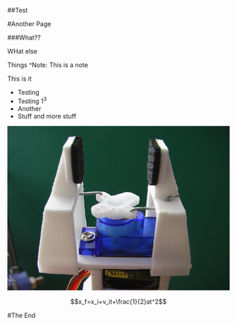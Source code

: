 ##Test



<!-- .slide: data-background="#ff0000" -->
#Another Page



###What??


WHat else


Things
^Note: This is a note


This is it

- Testing <!-- .element: class="fragment" data-fragment-index="1" -->
- Testing $1^3$ <!-- .element: class="fragment" data-fragment-index="2" -->
- Another <!-- .element: class="fragment" data-fragment-index="4" -->
- Stuff and more stuff <!-- .element: class="fragment" data-fragment-index="3" -->



![](Gripper_display_large.jpg)



$$x_f=x_i+v_it+\frac{1}{2}at^2$$



#The End